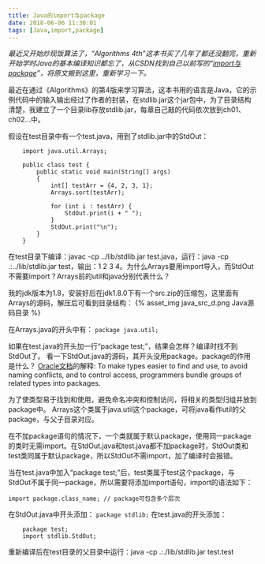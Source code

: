 ```yaml
---
title: Java的import与package
date: 2018-06-06 11:30:01
tags: [Java,import,package]
---
```

*最近又开始炒现饭算法了，“Algorithms 4th”这本书买了几年了都还没翻完，重新开始学时Java的基本编译知识都忘了，从CSDN找到自己以前写的“[import与package](https://blog.csdn.net/genuineness/article/details/40947065)”，将原文搬到这里，重新学习一下。*

最近在通过《Algorithms》的第4版来学习算法，这本书用的语言是Java，它的示例代码中的输入输出经过了作者的封装，在stdlib.jar这个jar包中，为了目录结构清楚，我建立了一个目录lib存放stdlib.jar，每章自己敲的代码依次放到ch01、ch02...中。

假设在test目录中有一个test.java，用到了stdlib.jar中的StdOut：
```
	import java.util.Arrays;
    
	public class test {
    	public static void main(String[] args)
        {     
			int[] testArr = {4, 2, 3, 1};
			Arrays.sort(testArr);
            
            for (int i : testArr) {
            	StdOut.print(i + " ");
            }
			StdOut.print("\n");
		}
	}
```

在test目录下编译：javac -cp ../lib/stdlib.jar test.java，运行：java -cp .:../lib/stdlib.jar test，输出：1 2 3 4。为什么Arrays要用import导入，而StdOut不需要import？Arrays前的util和java分别代表什么？

我的jdk版本为1.8，安装好后在jdk1.8.0下有一个src.zip的压缩包，这里面有Arrays的源码，解压后可看到目录结构：
{% asset_img java_src_d.png Java源码目录 %}

在Arrays.java的开头中有：
`package java.util;`

如果在test.java的开头加一行“package test;”，结果会怎样？编译时找不到StdOut了。
看一下StdOut.java的源码，其开头没用package。package的作用是什么？
[Oracle文档](https://docs.oracle.com/javase/tutorial/java/package/packages.html)的解释:
To make types easier to find and use, to avoid naming conflicts, and to control access, programmers bundle groups of related types into packages.

为了使类型易于找到和使用，避免命名冲突和控制访问，将相关的类型归组并放到package中。
Arrays这个类属于java.util这个package，可将java看作util的父package，与父子目录对应。

在不加package语句的情况下，一个类就属于默认package，使用同一package的类时无需import。在StdOut.java和test.java都不加package时，StdOut类和test类同属于默认package，所以StdOut不需import，加了编译时会报错。

当在test.java中加入“package test;”后，test类属于test这个package，与StdOut不属于同一package，所以需要将添加import语句，import的语法如下：
```
import package.class_name; // package可包含多个层次
```
在StdOut.java中开头添加：
`package stdlib;`
在test.java的开头添加：
```
	package test;
	import stdlib.StdOut;
```

重新编译后在test目录的父目录中运行：java -cp .:./lib/stdlib.jar test.test 